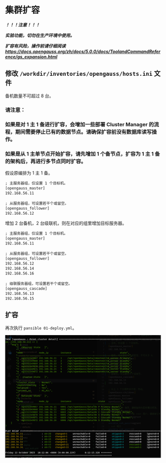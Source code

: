 # 集群扩容

***！！！注意！！！***

***实验功能，切勿在生产环境中使用。***

***扩容有风险，操作前请仔细阅读 https://docs.opengauss.org/zh/docs/5.0.0/docs/ToolandCommandReference/gs_expansion.html***

## 修改 `/workdir/inventories/opengauss/hosts.ini` 文件

备机数量不可超过 8 台。

### 请注意：

### 如果是对 1 主 1 备进行扩容，会增加一些部署 Cluster Manager 的流程，期间需要停止已有的数据节点。请确保扩容前没有数据库读写操作。

### 如果是从 1 主单节点开始扩容，请先增加 1 个备节点，扩容为 1 主 1 备的架构后，再进行多节点同时扩容。

假设原编排为 1 主 1 备。

```
; 主服务器组，仅设置 1 个目标机。
[opengauss_master]
192.168.56.11

; 从服务器组，可设置若干个或留空。
[opengauss_follower]
192.168.56.12
```

增加 2 台备机，2 台级联机，则在对应的组里增加目标服务器。

```
; 主服务器组，仅设置 1 个目标机。
[opengauss_master]
192.168.56.11

; 从服务器组，可设置若干个或留空。
[opengauss_follower]
192.168.56.12
192.168.56.14
192.168.56.16

; 级联服务器组，可设置若干个或留空。
[opengauss_cascade]
192.168.56.13
192.168.56.15

```

## 扩容

再次执行 `pansible 01-deploy.yml`。

![扩容结果](imgs/23-10-13_1155_909.png)